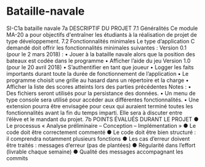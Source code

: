 # Bataille-navale
SI-C1a bataille navale
7a DESCRIPTIF DU PROJET
	7.1	Généralités
Ce module MA-20 a pour objectifs d'entraîner les étudiants à la réalisation de projet de type développement.
7.2	Fonctionnalités minimales
Le type d’application C demandé doit offrir les fonctionnalités minimales suivantes :
Version 0.1 (pour le 2 mars 2018) :
•	Jouer à la bataille navale alors que la position des bateaux est codée dans le programme
•	Afficher l’aide du jeu
Version 1.0 (pour le 20 avril 2018)
•	S’authentifier en tant que joueur
•	Logger les faits importants durant toute la durée de fonctionnement de l’application
•	Le programme choisit une grille au hasard dans un répertoire et la charge 
•	Afficher la liste des scores atteints lors des parties précédentes
Notes : 
•	Des fichiers seront utilisés pour la persistance des données.
•	Un menu de type console sera utilisé pour accéder aux différentes fonctionnalités.
•	Une extension pourra être envisagée pour ceux qui auraient terminé toutes les fonctionnalités avant la fin du temps imparti. Elle sera à discuter entre l’élève et le mandant du projet.
7b POINTS ÉVALUÉS DURANT LE PROJET
●	Le processus « Analyse préliminaire – Conception – Implémentation »
●	Le code doit être correctement commenté
●	Le code doit être bien structuré : il comprendra notamment plusieurs fonctions
●	Les cas d’erreur doivent être traités : messages d’erreur (pas de plantées)
●	Régularité dans l’effort (livrable chaque semaine)
●	Qualité des messages accompagnant les commits

